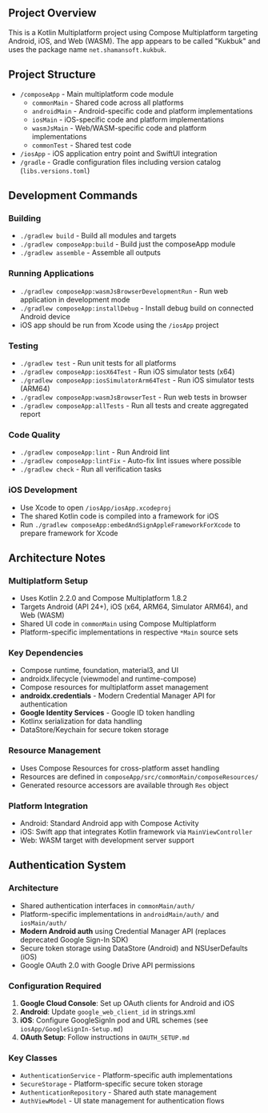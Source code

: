 ## Project Overview

This is a Kotlin Multiplatform project using Compose Multiplatform targeting Android, iOS, and Web (WASM). The app appears to be called "Kukbuk" and uses the package name `net.shamansoft.kukbuk`.

## Project Structure

- `/composeApp` - Main multiplatform code module
  - `commonMain` - Shared code across all platforms
  - `androidMain` - Android-specific code and platform implementations
  - `iosMain` - iOS-specific code and platform implementations  
  - `wasmJsMain` - Web/WASM-specific code and platform implementations
  - `commonTest` - Shared test code
- `/iosApp` - iOS application entry point and SwiftUI integration
- `/gradle` - Gradle configuration files including version catalog (`libs.versions.toml`)

## Development Commands

### Building
- `./gradlew build` - Build all modules and targets
- `./gradlew composeApp:build` - Build just the composeApp module
- `./gradlew assemble` - Assemble all outputs

### Running Applications
- `./gradlew composeApp:wasmJsBrowserDevelopmentRun` - Run web application in development mode
- `./gradlew composeApp:installDebug` - Install debug build on connected Android device
- iOS app should be run from Xcode using the `/iosApp` project

### Testing
- `./gradlew test` - Run unit tests for all platforms
- `./gradlew composeApp:iosX64Test` - Run iOS simulator tests (x64)
- `./gradlew composeApp:iosSimulatorArm64Test` - Run iOS simulator tests (ARM64)
- `./gradlew composeApp:wasmJsBrowserTest` - Run web tests in browser
- `./gradlew composeApp:allTests` - Run all tests and create aggregated report

### Code Quality
- `./gradlew composeApp:lint` - Run Android lint
- `./gradlew composeApp:lintFix` - Auto-fix lint issues where possible
- `./gradlew check` - Run all verification tasks

### iOS Development
- Use Xcode to open `/iosApp/iosApp.xcodeproj`
- The shared Kotlin code is compiled into a framework for iOS
- Run `./gradlew composeApp:embedAndSignAppleFrameworkForXcode` to prepare framework for Xcode

## Architecture Notes

### Multiplatform Setup
- Uses Kotlin 2.2.0 and Compose Multiplatform 1.8.2
- Targets Android (API 24+), iOS (x64, ARM64, Simulator ARM64), and Web (WASM)
- Shared UI code in `commonMain` using Compose Multiplatform
- Platform-specific implementations in respective `*Main` source sets

### Key Dependencies
- Compose runtime, foundation, material3, and UI
- androidx.lifecycle (viewmodel and runtime-compose)
- Compose resources for multiplatform asset management
- **androidx.credentials** - Modern Credential Manager API for authentication
- **Google Identity Services** - Google ID token handling
- Kotlinx serialization for data handling
- DataStore/Keychain for secure token storage

### Resource Management
- Uses Compose Resources for cross-platform asset handling
- Resources are defined in `composeApp/src/commonMain/composeResources/`
- Generated resource accessors are available through `Res` object

### Platform Integration
- Android: Standard Android app with Compose Activity
- iOS: Swift app that integrates Kotlin framework via `MainViewController`
- Web: WASM target with development server support

## Authentication System

### Architecture
- Shared authentication interfaces in `commonMain/auth/`
- Platform-specific implementations in `androidMain/auth/` and `iosMain/auth/`
- **Modern Android auth** using Credential Manager API (replaces deprecated Google Sign-In SDK)
- Secure token storage using DataStore (Android) and NSUserDefaults (iOS)
- Google OAuth 2.0 with Google Drive API permissions

### Configuration Required
1. **Google Cloud Console**: Set up OAuth clients for Android and iOS
2. **Android**: Update `google_web_client_id` in strings.xml
3. **iOS**: Configure GoogleSignIn pod and URL schemes (see `iosApp/GoogleSignIn-Setup.md`)
4. **OAuth Setup**: Follow instructions in `OAUTH_SETUP.md`

### Key Classes
- `AuthenticationService` - Platform-specific auth implementations
- `SecureStorage` - Platform-specific secure token storage
- `AuthenticationRepository` - Shared auth state management
- `AuthViewModel` - UI state management for authentication flows
